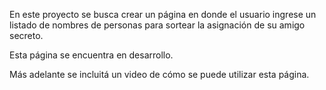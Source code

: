 En este proyecto se busca crear un página en donde el usuario ingrese un listado de nombres de personas para sortear la asignación de su amigo secreto.

Esta página se encuentra en desarrollo.

Más adelante se incluitá un video de cómo se puede utilizar esta página.

